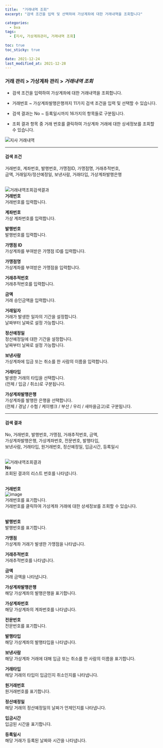 ```yaml
---
title:  "거래내역 조회"
excerpt: "검색 조건을 입력 및 선택하여 가상계좌에 대한 거래내역을 조회합니다"

categories:
  - bva
tags:
  - [지사, 가상계좌관리, 거래내역 조회]
  
toc: true
toc_sticky: true
 
date: 2021-12-24
last_modified_at: 2021-12-28
---
```

### 거래 관리 > 가상계좌 관리 > *거래내역 조회*
- 검색 조건을 입력하여 가상계좌에 대한 거래내역을 조회합니다.

- 거래번호 ~ 가상계좌발행은행까지 11가지 검색 조건을 입력 및 선택할 수 있습니다.

- 검색 결과는 No ~ 등록일시까지 16가지의 항목들로 구분됩니다.

- 조회 결과 항목 중 거래 번호를 클릭하여 가상계좌 거래에 대한 상세정보를 조회할 수 있습니다.

![지사 거래내역](https://user-images.githubusercontent.com/95394003/147450128-0c5a75e8-a2a6-4edf-adc1-e8ed808fd416.jpeg)

---

#### 검색 조건
거래번호, 계좌번호, 발행번호, 가맹점ID, 가맹점명, 거래추적번호,<br> 
금액, 거래일자/정산예정일, 보낸사람, 거래타입, 가상계좌발행은행<br>
<br>

![거래내역조회검색결과](https://user-images.githubusercontent.com/95394003/146506761-367c7f84-0fd9-4126-aabb-f64d48ce8cf6.jpeg)<br>
**거래번호**<br>
거래번호를 입력합니다.

**계좌번호**<br>
가상 계좌번호를 입력합니다.

**발행번호**<br>
발행번호를 입력합니다.

**가맹점 ID**<br>
가상계좌를 부여받은 가맹점 ID를 입력합니다.

**가맹점명**<br>
가상계좌를 부여받은 가맹점을 입력합니다.

**거래추적번호**<br>
거래추적번호를 입력합니다.

**금액**<br>
거래 승인금액을 입력합니다.

**거래일자**<br>
거래가 발생한 일자의 기간을 설정합니다.<br>날짜부터 날짜로 설정 가능합니다.

**정산예정일**<br>
정산예정일에 대한 기간을 설정합니다.<br>날짜부터 날짜로 설정 가능합니다.

**보낸사람**<br>
가상계좌에 입금 또는 취소를 한 사람의 이름을 입력합니다.

**거래타입**<br>
발생한 거래의 타입을 선택합니다.<br>(전체 / 입금 / 취소)로 구분됩니다.

**가상계좌발행은행**<br>
가상계좌를 발행한 은행을 선택합니다.<br>(전체 / 경남 / 수협 / 케이뱅크 / 부산 / 우리 / 새마을금고)로 구분됩니다.
<br>

---

#### 검색 결과
No, 거래번호, 발행번호, 가맹점, 거래추적번호, 금액,<br>가상계좌발행은행, 가상계좌번호, 전문번호, 발행타입,<br>보낸사람, 거래타입, 원거래번호, 정산예정일, 입금시간, 등록일시<br>
<br>

![거래내역조회결과](https://user-images.githubusercontent.com/95394003/146506547-5e0ed3ce-4b1e-458f-82a7-c68011ea22d0.png)<br>
**No**<br>
조회된 결과의 리스트 번호를 나타냅니다.
<br>
<br>

**거래번호**<br>
![image](https://user-images.githubusercontent.com/95394003/147732267-9f91868a-8a4c-4a8c-9bc6-f9d3ee59345a.png)<br>
거래번호를 표기합니다.<br>거래번호를 클릭하여 가상계좌 거래에 대한 상세정보를 조회할 수 있습니다.
<br>
<br>

**발행번호**<br>
발행번호를 표기합니다.

**가맹점**<br>
가상계좌 거래가 발생한 가맹점을 나타냅니다.

**거래추적번호**<br>
거래추적번호를 나타냅니다.

**금액**<br>
거래 금액을 나타냅니다.

**가상계좌발행은행**<br>
해당 가상계좌의 발행은행을 표기합니다.

**가상계좌번호**<br>
해당 가상계좌의 계좌번호를 나타냅니다.

**전문번호**<br>
전문번호를 표기합니다.

**발행타입**<br>
해당 가상계좌의 발행타입을 나타냅니다.

**보낸사람**<br>
해당 가상계좌 거래에 대해 입금 또는 취소를 한 사람의 이름을 표기합니다.

**거래타입**<br>
해당 거래의 타입이 입금인지 취소인지를 나타냅니다.

**원거래번호**<br>
원거래번호를 표기합니다.

**정산예정일**<br>
해당 거래의 정산예정일의 날짜가 언제인지를 나타냅니다.

**입금시간**<br>
입금된 시간을 표기합니다.

**등록일시**<br>
해당 거래가 등록된 날짜와 시간을 나타냅니다.